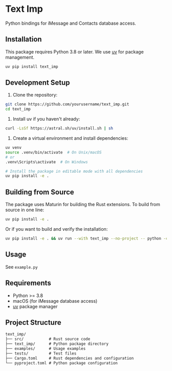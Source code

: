 # Text Imp

Python bindings for iMessage and Contacts database access.

## Installation

This package requires Python 3.8 or later. We use [uv](https://github.com/astral-sh/uv) for package management.

```bash
uv pip install text_imp
```

## Development Setup

1. Clone the repository:
```bash
git clone https://github.com/yourusername/text_imp.git
cd text_imp
```

1. Install uv if you haven't already:
```bash
curl -LsSf https://astral.sh/uv/install.sh | sh
```

1. Create a virtual environment and install dependencies:
```bash
uv venv
source .venv/bin/activate  # On Unix/macOS
# or
.venv\Scripts\activate  # On Windows

# Install the package in editable mode with all dependencies
uv pip install -e .
```

## Building from Source

The package uses Maturin for building the Rust extensions. To build from source in one line:

```bash
uv pip install -e .
```

Or if you want to build and verify the installation:

```bash
uv pip install -e . && uv run --with text_imp --no-project -- python -c "import text_imp"
```

## Usage

See `example.py`

## Requirements

- Python >= 3.8
- macOS (for iMessage database access)
- [uv](https://github.com/astral-sh/uv) package manager

## Project Structure

```txt
text_imp/
├── src/           # Rust source code
├── text_imp/      # Python package directory
├── examples/      # Usage examples
├── tests/         # Test files
├── Cargo.toml     # Rust dependencies and configuration
└── pyproject.toml # Python package configuration
```
